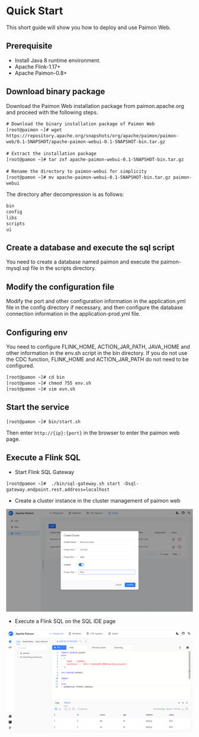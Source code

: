 # Quick Start

This short guide will show you how to deploy and use Paimon Web.

## Prerequisite

- Install Java 8 runtime environment.
- Apache Flink-1.17+
- Apache Paimon-0.8+

## Download binary package

Download the Paimon Web installation package from paimon.apache.org and proceed with the following steps.

```shell
# Download the binary installation package of Paimon Web
[root@paimon ~]# wget https://repository.apache.org/snapshots/org/apache/paimon/paimon-web/0.1-SNAPSHOT/apache-paimon-webui-0.1-SNAPSHOT-bin.tar.gz

# Extract the installation package
[root@pamon ~]# tar zxf apache-paimon-webui-0.1-SNAPSHOT-bin.tar.gz
    
# Rename the directory to paimon-webui for simplicity
[root@pamon ~]# mv apache-paimon-webui-0.1-SNAPSHOT-bin.tar.gz paimon-webui
```
The directory after decompression is as follows:
```shell
bin
config
libs
scripts
ui
```

## Create a database and execute the sql script

You need to create a database named paimon and execute the paimon-mysql.sql file in the scripts directory.

## Modify the configuration file

Modify the port and other configuration information in the application.yml file in the config directory if necessary,
and then configure the database connection information in the application-prod.yml file.

## Configuring env

You need to configure FLINK_HOME, ACTION_JAR_PATH, JAVA_HOME and other information in the env.sh script in the bin directory. 
If you do not use the CDC function, FLINK_HOME and ACTION_JAR_PATH do not need to be configured.

```shell
[root@pamon ~]# cd bin
[root@pamon ~]# chmod 755 env.sh
[root@pamon ~]# vim evn.sh
```

## Start the service

```shell
[root@pamon ~]# bin/start.sh
```
Then enter `http://{ip}:{port}` in the browser to enter the paimon web page.

## Execute a Flink SQL

- Start Flink SQL Gateway

```shell
[root@pamon ~]#  ./bin/sql-gateway.sh start -Dsql-gateway.endpoint.rest.address=localhost
```

- Create a cluster instance in the cluster management of paimon web

![img_1.png](../../public/img/img_1.png)

- Execute a Flink SQL on the SQL IDE page

![img_2.png](../../public/img/img_2.png)